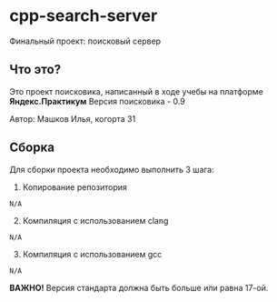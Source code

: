 # cpp-search-server
Финальный проект: поисковый сервер


## Что это?
Это проект поисковика, написанный в ходе учебы на платформе **Яндекс.Практикум**
Версия поисковика - 0.9

Автор: Машков Илья, когорта 31


## Сборка
Для сборки проекта необходимо выполнить 3 шага:

1. Копирование репозитория
```
N/A
```

2. Компиляция с использованием clang
```
N/A
```

3. Компиляция с использованием gcc
```
N/A
```

**ВАЖНО!** Версия стандарта должна быть больше или равна 17-ой.

